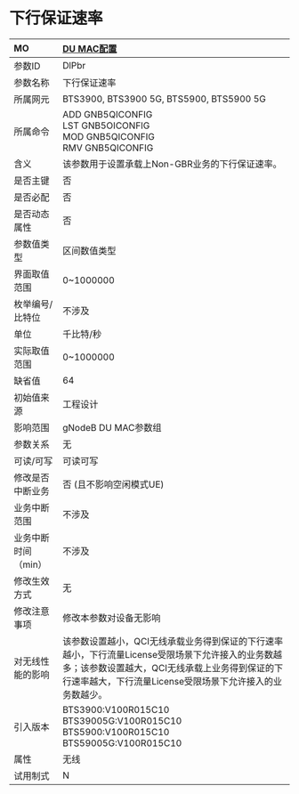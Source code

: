 # 下行保证速率<table><thread><tr><th align = "left">MO</th><th align = "left"><a href = "index.html#下行保证速率-2">DU MAC配置</a></td></tr></thread><tbody><tr><td>参数ID</td><td>DlPbr</td></tr><tr><td>参数名称</td><td>下行保证速率</td></tr><tr><td>所属网元</td><td>BTS3900, BTS3900 5G, BTS5900, BTS5900 5G</td></tr><tr><td>所属命令</td><td>ADD GNB5QICONFIG<br>LST GNB5OICONFIG<br>MOD GNB5QICONFIG<br>RMV GNB5QICONFIG</td></tr><tr><td>含义</td><td>该参数用于设置承载上Non-GBR业务的下行保证速率。</td></tr><tr><td>是否主键</td><td>否</td></tr><tr><td>是否必配</td><td>否</td></tr><tr><td>是否动态属性</td><td>否</td></tr><tr><td>参数值类型</td><td>区间数值类型</td></tr><tr><td>界面取值范围</td><td>0~1000000</td></tr><tr><td>枚举编号/比特位</td><td>不涉及</td></tr><tr><td>单位</td><td>千比特/秒</td></tr><tr><td>实际取值范围</td><td>0~1000000</td></tr><tr><td>缺省值</td><td>64</td></tr><tr><td>初始值来源</td><td>工程设计</td></tr><tr><td>影响范围</td><td>gNodeB DU MAC参数组</td></tr><tr><td>参数关系</td><td>无</td></tr><tr><td>可读/可写</td><td>可读可写</td></tr><tr><td>修改是否中断业务</td><td>否 (且不影响空闲模式UE)</td></tr><tr><td>业务中断范围</td><td>不涉及</td></tr><tr><td>业务中断时间（min）</td><td>不涉及</td></tr><tr><td>修改生效方式</td><td>无</td></tr><tr><td>修改注意事项</td><td>修改本参数对设备无影响</td></tr><tr><td>对无线性能的影响</td><td>该参数设置越小，QCI无线承载业务得到保证的下行速率越小，下行流量License受限场景下允许接入的业务数越多；该参数设置越大，QCI无线承载上业务得到保证的下行速率越大，下行流量License受限场景下允许接入的业务数越少。</td></tr><tr><td>引入版本</td><td>BTS3900:V100R015C10<br>BTS39005G:V100R015C10<br>BTS5900:V100R015C10<br>BTS59005G:V100R015C10</td></tr><tr><td>属性</td><td>无线</td></tr><tr><td>试用制式</td><td>N</td></tr></tbody></table>